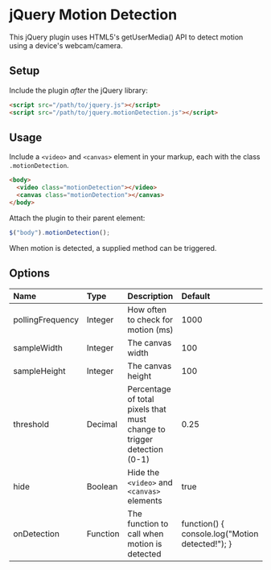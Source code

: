 # jQuery Motion Detection

This jQuery plugin uses HTML5's getUserMedia() API to detect motion using a device's webcam/camera.

## Setup

Include the plugin _after_ the jQuery library:
```html
<script src="/path/to/jquery.js"></script>
<script src="/path/to/jquery.motionDetection.js"></script>
```

## Usage

Include a `<video>` and `<canvas>` element in your markup, each with the class `.motionDetection`.
```html
<body>
  <video class="motionDetection"></video>
  <canvas class="motionDetection"></canvas>
</body>
```

Attach the plugin to their parent element:
```javascript
$("body").motionDetection();
```

When motion is detected, a supplied method can be triggered.

## Options

| Name  | Type | Description | Default | 
|:----- |:---- |:----------- |:------- |
| pollingFrequency | Integer | How often to check for motion (ms) | 1000 |
| sampleWidth | Integer | The canvas width | 100 |
| sampleHeight | Integer | The canvas height | 100 |
| threshold | Decimal | Percentage of total pixels that must change to trigger detection (0-1) | 0.25 |
| hide | Boolean | Hide the `<video>` and `<canvas>` elements | true |
| onDetection | Function | The function to call when motion is detected | function() { console.log("Motion detected!"); } |
